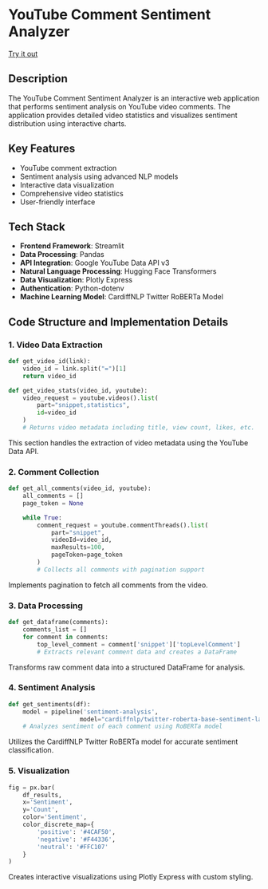 # YouTube Comment Sentiment Analyzer
[Try it out](https://youtube-comments-sentiment-analysis.streamlit.app/) 

## Description

The YouTube Comment Sentiment Analyzer is an interactive web application that performs sentiment analysis on YouTube video comments. The application provides detailed video statistics and visualizes sentiment distribution using interactive charts.

## Key Features

- YouTube comment extraction
- Sentiment analysis using advanced NLP models
- Interactive data visualization
- Comprehensive video statistics
- User-friendly interface

## Tech Stack

- **Frontend Framework**: Streamlit
- **Data Processing**: Pandas
- **API Integration**: Google YouTube Data API v3
- **Natural Language Processing**: Hugging Face Transformers
- **Data Visualization**: Plotly Express
- **Authentication**: Python-dotenv
- **Machine Learning Model**: CardiffNLP Twitter RoBERTa Model

## Code Structure and Implementation Details

### 1. Video Data Extraction

```python
def get_video_id(link):
    video_id = link.split("=")[1]
    return video_id

def get_video_stats(video_id, youtube):
    video_request = youtube.videos().list(
        part="snippet,statistics",
        id=video_id
    )
    # Returns video metadata including title, view count, likes, etc.
```

This section handles the extraction of video metadata using the YouTube Data API.

### 2. Comment Collection

```python
def get_all_comments(video_id, youtube):
    all_comments = []
    page_token = None

    while True:
        comment_request = youtube.commentThreads().list(
            part="snippet",
            videoId=video_id,
            maxResults=100,
            pageToken=page_token
        )
        # Collects all comments with pagination support
```

Implements pagination to fetch all comments from the video.

### 3. Data Processing

```python
def get_dataframe(comments):
    comments_list = []
    for comment in comments:
        top_level_comment = comment['snippet']['topLevelComment']
        # Extracts relevant comment data and creates a DataFrame
```

Transforms raw comment data into a structured DataFrame for analysis.

### 4. Sentiment Analysis

```python
def get_sentiments(df):
    model = pipeline('sentiment-analysis',
                    model="cardiffnlp/twitter-roberta-base-sentiment-latest")
    # Analyzes sentiment of each comment using RoBERTa model
```

Utilizes the CardiffNLP Twitter RoBERTa model for accurate sentiment classification.

### 5. Visualization

```python
fig = px.bar(
    df_results,
    x='Sentiment',
    y='Count',
    color='Sentiment',
    color_discrete_map={
        'positive': '#4CAF50',
        'negative': '#F44336',
        'neutral': '#FFC107'
    }
)
```

Creates interactive visualizations using Plotly Express with custom styling.
